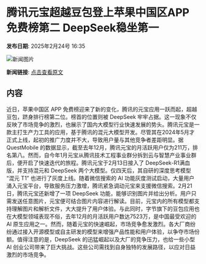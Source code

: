 # 腾讯元宝超越豆包登上苹果中国区APP免费榜第二 DeepSeek稳坐第一

**发布日期**: 2025年2月24号 16:35

![新闻图片](https://pic.chinaz.com/picmap/thumb/202405301426367458_0.jpg)

**新闻链接**: [点击查看原文](https://www.aibase.com/zh/news/15660)

## 内容

近日，苹果中国区 APP 免费榜迎来了新的变化，腾讯的元宝应用一跃而起，超越豆包，跻身排行榜第二位。榜首的位置则被 DeepSeek 牢牢占据。这一现象不仅反映了市场竞争的激烈，也展示了国内大模型行业快速发展的势头。腾讯元宝是一款主打生产力工具的应用，基于腾讯的混元大模型开发。尽管其在2024年5月才正式上线，起初的推广力度并不大，导致用户量与其他竞争者差距明显。据 QuestMobile 的数据显示，截至去年12月，腾讯元宝的月活跃用户仅为211万，排名第八。然而，自今年1月元宝从腾讯技术工程事业群分拆到云与智慧产业事业群后，便开启了快速迭代的旅程。腾讯元宝于2月13日接入了 DeepSeek-R1满血版，并支持混元和 DeepSeek 两个大模型。仅四天后，其自研的深度思考模型 “混元 T1” 也进行了灰度上线。随着微信搜索的 AI 功能灰度测试启动，大量用户涌入元宝平台，导致服务压力激增，腾讯紧急调动元宝来支援微信搜索。2月21日，腾讯元宝还新增了一项 DeepSeek 功能，能够识别图片并给出分析。用户只需发送任意图片，元宝便可结合图片内容进行解读。目前，元宝内的所有模型都支持理解图片和解析文件，大大提升了用户体验。与此同时，字节旗下的豆包应用也在大模型领域表现不俗，去年12月的月活跃用户数达7523万，是中国最受欢迎的 AI 原生应用之一。然而，随着元宝的快速崛起，市场竞争愈发激烈。各大厂商纷纷通过接入开源模型或自主研发的模型来增强产品性能和用户体验，以争夺市场份额。值得注意的是，DeepSeek 的迅猛崛起以及大厂的竞争压力，也给一些小型 AI 创业公司带来了巨大挑战。这些公司需找到自身独特的发展路径，以应对日益激烈的市场竞争。
